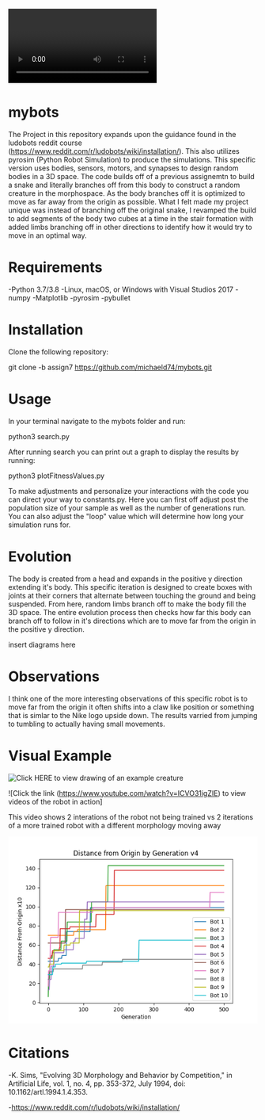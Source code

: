 ![Preview](THECS396AL_Final.mp4)

# mybots

The Project in this repository expands upon the guidance found in the ludobots reddit course (https://www.reddit.com/r/ludobots/wiki/installation/). This also utilizes pyrosim (Python Robot Simulation) to produce the simulations. This specific version uses bodies, sensors, motors, and synapses to design random bodies in a 3D space. The code builds off of a previous assignemtn to build a snake and literally branches off from this body to construct a random creature in the morphospace. As the body branches off it is optimized to move as far away from the origin as possible. What I felt made my project unique was instead of branching off the original snake, I revamped the build to add segments of the body two cubes at a time in the stair formation with added limbs branching off in other directions to identify how it would try to move in an optimal way. 

# Requirements

-Python 3.7/3.8
-Linux, macOS, or Windows with Visual Studios 2017
-numpy
-Matplotlib
-pyrosim
-pybullet

# Installation

Clone the following repository:

git clone -b assign7 https://github.com/michaeld74/mybots.git 

# Usage

In your terminal navigate to the mybots folder and run:

python3 search.py

After running search you can print out a graph to display the results by running:

python3 plotFitnessValues.py

To make adjustments and personalize your interactions with the code you can direct your way to constants.py. Here you can first off adjust post the population size of your sample as well as the number of generations run. You can also adjust the "loop" value which will determine how long your simulation runs for. 

# Evolution

The body is created from a head and expands in the positive y direction extending it's body. This specific iteration is designed to create boxes with joints at their corners that alternate between touching the ground and being suspended. From here, random limbs branch off to make the body fill the 3D space. The entire evolution process then checks how far this body can branch off to follow in it's directions which are to move far from the origin in the positive y direction. 

insert diagrams here

# Observations

I think one of the more interesting observations of this specific robot is to move far from the origin it often shifts into a claw like position or something that is simlar to the Nike logo upside down. The results varried from jumping to tumbling to actually having small movements.

# Visual Example

![Click HERE to view drawing of an example creature](drawing1.heic)

![Click the link (https://www.youtube.com/watch?v=ICVO31igZIE) to view videos of the robot in action]

This video shows 2 interations of the robot not being trained vs 2 iterations of a more trained robot with a different morphology moving away 

![Graphical Representation of 5 simulated generations](V4.png)

# Citations

-K. Sims, "Evolving 3D Morphology and Behavior by Competition," in Artificial Life, vol. 1, no. 4, pp. 353-372, July 1994, doi: 10.1162/artl.1994.1.4.353.

-https://www.reddit.com/r/ludobots/wiki/installation/